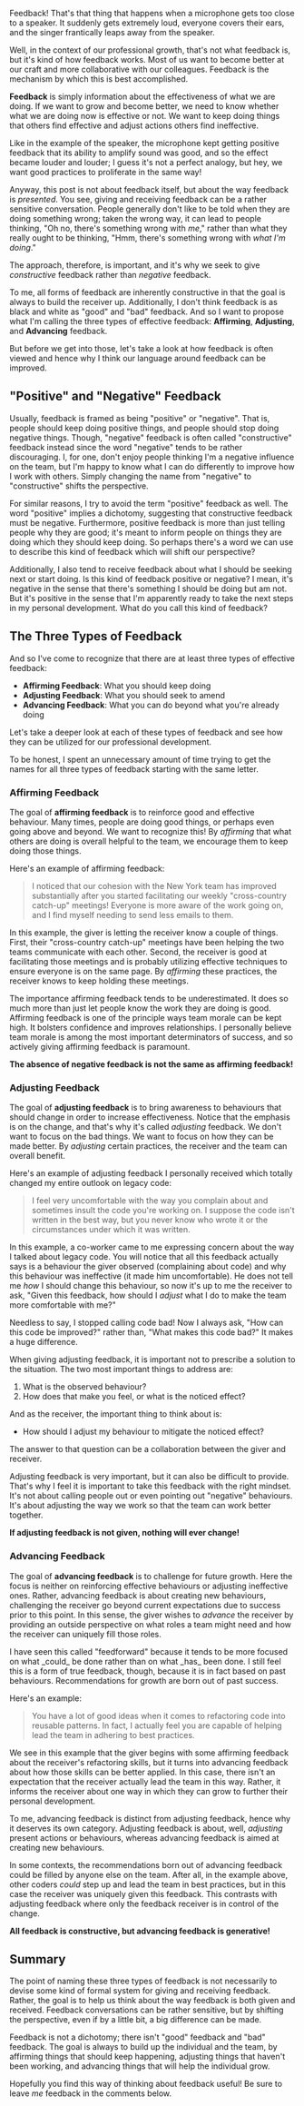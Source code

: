 Feedback! That's that thing that happens when a microphone gets too close to a speaker. It suddenly gets extremely loud, everyone covers their ears, and the singer frantically leaps away from the speaker.

Well, in the context of our professional growth, that's not what feedback is, but it's kind of how feedback works. Most of us want to become better at our craft and more collaborative with our colleagues. Feedback is the mechanism by which this is best accomplished.

**Feedback** is simply information about the effectiveness of what we are doing. If we want to grow and become better, we need to know whether what we are doing now is effective or not. We want to keep doing things that others find effective and adjust actions others find ineffective.

<side-text>
<p>Like in the example of the speaker, the microphone kept getting positive feedback that its ability to amplify sound was good, and so the effect became louder and louder; I guess it's not a perfect analogy, but hey, we want good practices to proliferate in the same way!</p>
</side-text>

Anyway, this post is not about feedback itself, but about the way feedback is _presented_. You see, giving and receiving feedback can be a rather sensitive conversation. People generally don't like to be told when they are doing something wrong; taken the wrong way, it can lead to people thinking, "Oh no, there's something wrong with _me_," rather than what they really ought to be thinking, "Hmm, there's something wrong with _what I'm doing_."

The approach, therefore, is important, and it's why we seek to give _constructive_ feedback rather than _negative_ feedback.

<major-point text="The way we see feedback makes a huge difference on how both we give and receive it.">
</major-point>

To me, all forms of feedback are inherently constructive in that the goal is always to build the receiver up. Additionally, I don't think feedback is as black and white as "good" and "bad" feedback. And so I want to propose what I'm calling the three types of effective feedback: **Affirming**, **Adjusting**, and **Advancing** feedback.

But before we get into those, let's take a look at how feedback is often viewed and hence why I think our language around feedback can be improved.

## "Positive" and "Negative" Feedback

Usually, feedback is framed as being "positive" or "negative". That is, people should keep doing positive things, and people should stop doing negative things. Though, "negative" feedback is often called "constructive" feedback instead since the word "negative" tends to be rather discouraging. I, for one, don't enjoy people thinking I'm a negative influence on the team, but I'm happy to know what I can do differently to improve how I work with others. Simply changing the name from "negative" to "constructive" shifts the perspective.

For similar reasons, I try to avoid the term "positive" feedback as well. The word "positive" implies a dichotomy, suggesting that constructive feedback must be negative. Furthermore, positive feedback is more than just telling people why they are good; it's meant to inform people on things they are doing which they should keep doing. So perhaps there's a word we can use to describe this kind of feedback which will shift our perspective?

Additionally, I also tend to receive feedback about what I should be seeking next or start doing. Is this kind of feedback positive or negative? I mean, it's negative in the sense that there's something I should be doing but am not. But it's positive in the sense that I'm apparently ready to take the next steps in my personal development. What do you call this kind of feedback?

## The Three Types of Feedback

And so I've come to recognize that there are at least three types of effective feedback:

* **Affirming Feedback**: What you should keep doing
* **Adjusting Feedback**: What you should seek to amend
* **Advancing Feedback**: What you can do beyond what you're already doing

Let's take a deeper look at each of these types of feedback and see how they can be utilized for our professional development.

<side-text success>
<p>To be honest, I spent an unnecessary amount of time trying to get the names for all three types of feedback starting with the same letter.</p>
</side-text>

### Affirming Feedback

The goal of **affirming feedback** is to reinforce good and effective behaviour. Many times, people are doing good things, or perhaps even going above and beyond. We want to recognize this! By _affirming_ that what others are doing is overall helpful to the team, we encourage them to keep doing those things.

Here's an example of affirming feedback:

> I noticed that our cohesion with the New York team has improved substantially after you started facilitating our weekly "cross-country catch-up" meetings! Everyone is more aware of the work going on, and I find myself needing to send less emails to them.

In this example, the giver is letting the receiver know a couple of things. First, their "cross-country catch-up" meetings have been helping the two teams communicate with each other. Second, the receiver is good at facilitating those meetings and is probably utilizing effective techniques to ensure everyone is on the same page. By _affirming_ these practices, the receiver knows to keep holding these meetings.

The importance affirming feedback tends to be underestimated. It does so much more than just let people know the work they are doing is good. Affirming feedback is one of the principle ways team morale can be kept high. It bolsters confidence and improves relationships. I personally believe team morale is among the most important determinators of success, and so actively giving affirming feedback is paramount.

**The absence of negative feedback is not the same as affirming feedback!**

### Adjusting Feedback

The goal of **adjusting feedback** is to bring awareness to behaviours that should change in order to increase effectiveness. Notice that the emphasis is on the change, and that's why it's called _adjusting_ feedback. We don't want to focus on the bad things. We want to focus on how they can be made better. By _adjusting_ certain practices, the receiver and the team can overall benefit.

Here's an example of adjusting feedback I personally received which totally changed my entire outlook on legacy code:

> I feel very uncomfortable with the way you complain about and sometimes insult the code you're working on. I suppose the code isn't written in the best way, but you never know who wrote it or the circumstances under which it was written.

In this example, a co-worker came to me expressing concern about the way I talked about legacy code. You will notice that all this feedback actually says is a behaviour the giver observed (complaining about code) and why this behaviour was ineffective (it made him uncomfortable). He does not tell me _how_ I should change this behaviour, so now it's up to me the receiver to ask, "Given this feedback, how should I _adjust_ what I do to make the team more comfortable with me?"

Needless to say, I stopped calling code bad! Now I always ask, "How can this code be improved?" rather than, "What makes this code bad?" It makes a huge difference.

When giving adjusting feedback, it is important not to prescribe a solution to the situation. The two most important things to address are:

1. What is the observed behaviour?
2. How does that make you feel, or what is the noticed effect?

And as the receiver, the important thing to think about is:

* How should I adjust my behaviour to mitigate the noticed effect?

The answer to that question can be a collaboration between the giver and receiver.

Adjusting feedback is very important, but it can also be difficult to provide. That's why I feel it is important to take this feedback with the right mindset. It's not about calling people out or even pointing out "negative" behaviours. It's about adjusting the way we work so that the team can work better together.

**If adjusting feedback is not given, nothing will ever change!**

### Advancing Feedback

The goal of **advancing feedback** is to challenge for future growth. Here the focus is neither on reinforcing effective behaviours or adjusting ineffective ones. Rather, advancing feedback is about creating new behaviours, challenging the receiver go beyond current expectations due to success prior to this point. In this sense, the giver wishes to _advance_ the receiver by providing an outside perspective on what roles a team might need and how the receiver can uniquely fill those roles.

<side-text>
<p>I have seen this called "feedforward" because it tends to be more focused on what _could_ be done rather than on what _has_ been done. I still feel this is a form of true feedback, though, because it is in fact based on past behaviours. Recommendations for growth are born out of past success.</p>
</side-text>

Here's an example:

> You have a lot of good ideas when it comes to refactoring code into reusable patterns. In fact, I actually feel you are capable of helping lead the team in adhering to best practices.

We see in this example that the giver begins with some affirming feedback about the receiver's refactoring skills, but it turns into advancing feedback about how those skills can be better applied. In this case, there isn't an expectation that the receiver actually lead the team in this way. Rather, it informs the receiver about one way in which they can grow to further their personal development.

To me, advancing feedback is distinct from adjusting feedback, hence why it deserves its own category. Adjusting feedback is about, well, _adjusting_ present actions or behaviours, whereas advancing feedback is aimed at creating new behaviours.

In some contexts, the recommendations born out of advancing feedback could be filled by anyone else on the team. After all, in the example above, other coders _could_ step up and lead the team in best practices, but in this case the receiver was uniquely given this feedback. This contrasts with adjusting feedback where only the feedback receiver is in control of the change.

**All feedback is constructive, but advancing feedback is generative!**

## Summary

The point of naming these three types of feedback is not necessarily to devise some kind of formal system for giving and receiving feedback. Rather, the goal is to help us think about the way feedback is both given and received. Feedback conversations can be rather sensitive, but by shifting the perspective, even if by a little bit, a big difference can be made.

Feedback is not a dichotomy; there isn't "good" feedback and "bad" feedback. The goal is always to build up the individual and the team, by affirming things that should keep happening, adjusting things that haven't been working, and advancing things that will help the individual grow.

Hopefully you find this way of thinking about feedback useful! Be sure to leave _me_ feedback in the comments below.
